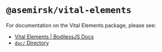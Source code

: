 # `@asemirsk/vital-elements`

For documentation on the Vital Elements package, please see:

- [Vital Elements | BodilessJS Docs](https://johnsonandjohnson.github.io/Bodiless-JS/#/VitalDesignSystem/Components/VitalElements/)
- [`doc/` Directory](./doc)
